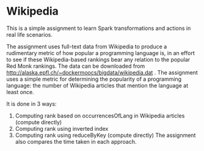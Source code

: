 # Wikipedia
This is a simple assignment to learn Spark transformations and actions in real life scenarios.

The assignment uses full-text data from Wikipedia to produce a rudimentary metric of how popular a programming language is, 
in an effort to see if these Wikipedia-based rankings bear any relation to the popular Red Monk rankings. The data can be downloaded 
from http://alaska.epfl.ch/~dockermoocs/bigdata/wikipedia.dat .
The assignment uses a simple metric for determining the popularity of a programming language: the number of Wikipedia articles 
that mention the language at least once.

It is done in 3 ways:
1) Computing rank based on occurrencesOfLang in Wikipedia articles (compute directly)
2) Computing rank using inverted index
3) Computing rank using reduceByKey (compute directly)
The assignment also compares the time taken in each approach.
